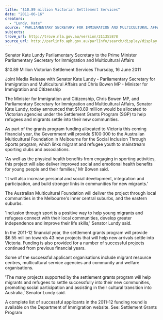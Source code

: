 ```yaml
---
title: "$10.89 million Victorian Settlement Services"
date: "2011-06-16"
creators:
  - "Lundy, Kate"
source: "PARLIAMENTARY SECRETARY FOR IMMIGRATION AND MULTICULTURAL AFFAIRS"
subjects:
trove_url: http://trove.nla.gov.au/version/211355878
source_url: http://parlinfo.aph.gov.au/parlInfo/search/display/display.w3p;query=Id%3A%22media/pressrel/1005903%22
---
```


 Senator Kate Lundy  Parliamentary Secretary to the Prime Minister  Parliamentary Secretary for Immigration and Multicultural Affairs 

 

 $10.89 Million Victorian Settlement Services  Thursday, 16 June 2011 

 Joint Media Release with Senator Kate Lundy - Parliamentary  Secretary for Immigration and Multicultural Affairs and Chris  Bowen MP - Minister for Immigration and Citizenship 

 The Minister for Immigration and Citizenship, Chris Bowen MP, and Parliamentary  Secretary for Immigration and Multicultural Affairs, Senator Kate Lundy, today  announced that $10.89 million would be allocated to Victorian agencies under the  Settlement Grants Program (SGP) to help refugees and migrants settle into their  new communities. 

 As part of the grants program funding allocated to Victoria this coming financial year,  the Government will provide $100 000 to the Australian Multicultural Foundation in  Melbourne for the Social Inclusion Through Sports program, which links migrant and  refugee youth to mainstream sporting clubs and associations. 

 'As well as the physical health benefits from engaging in sporting activities, this  project will also deliver improved social and emotional health benefits for young  people and their families,' Mr Bowen said. 

 'It will also increase personal and social development, integration and participation,  and build stronger links in communities for new migrants.' 

 The Australian Multicultural Foundation will deliver the project through local  communities in the Melbourne's inner central suburbs, and the eastern suburbs. 

 'Inclusion through sport is a positive way to help young migrants and refugees  connect with their local communities, develop greater independence and improve  their life skills,' Senator Lundy said. 

 In the 2011-12 financial year, the settlement grants program will provide $6.55  million towards 43 new projects that will help new arrivals settle into Victoria.  Funding is also provided for a number of successful projects continued from previous  financial years. 

 Some of the successful applicant organisations include migrant resource centres,  multicultural service agencies and community and welfare organisations. 

 'The many projects supported by the settlement grants program will help migrants  and refugees to settle successfully into their new communities, promoting social  participation and assisting in their cultural transition into Australia,' Senator Lundy  said. 

 A complete list of successful applicants in the 2011-12 funding round is available on  the Department of Immigration website.  See: Settlement Grants Program 

 

  

